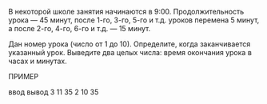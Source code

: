 В некоторой школе занятия начинаются в 9:00. Продолжительность урока — 45 минут, после 1-го, 3-го, 5-го и т.д. уроков перемена 5 минут, а после 2-го, 4-го, 6-го и т.д. — 15 минут.

 

Дан номер урока (число от 1 до 10). Определите, когда заканчивается указанный урок. Выведите два целых числа: время окончания урока в часах и минутах.

 

ПРИМЕР

ввод	вывод
3
11 35
2
10 35